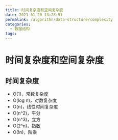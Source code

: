 ```yaml
---
title: 时间复杂度和空间复杂度
date: 2021-01-20 13:28:51
permalink: /algorithn/data-structure/complexity
categories:
  - 数据结构
tags:
---
```

# 时间复杂度和空间复杂度

## 时间复杂度

- O(1)，常数复杂度
- O(log n)，对数复杂度
- O(n)，线性时间复杂度
- O(n^2)，平分
- O(n^3)，立方
- O(2^n)，指数
- O(!n)，阶乘
